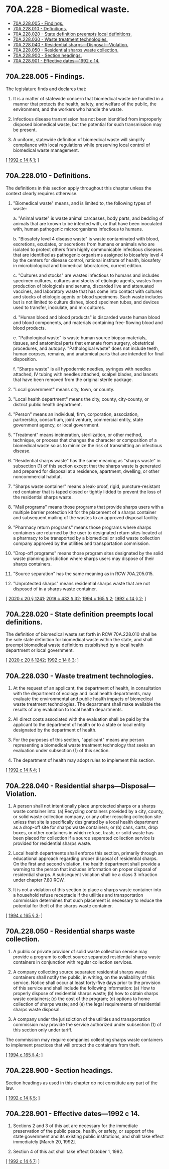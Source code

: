 # 70A.228 - Biomedical waste.
* [70A.228.005 - Findings.](#70a228005---findings)
* [70A.228.010 - Definitions.](#70a228010---definitions)
* [70A.228.020 - State definition preempts local definitions.](#70a228020---state-definition-preempts-local-definitions)
* [70A.228.030 - Waste treatment technologies.](#70a228030---waste-treatment-technologies)
* [70A.228.040 - Residential sharps—Disposal—Violation.](#70a228040---residential-sharpsdisposalviolation)
* [70A.228.050 - Residential sharps waste collection.](#70a228050---residential-sharps-waste-collection)
* [70A.228.900 - Section headings.](#70a228900---section-headings)
* [70A.228.901 - Effective dates—1992 c 14.](#70a228901---effective-dates1992-c-14)
## 70A.228.005 - Findings.
The legislature finds and declares that:

1. It is a matter of statewide concern that biomedical waste be handled in a manner that protects the health, safety, and welfare of the public, the environment, and the workers who handle the waste.

2. Infectious disease transmission has not been identified from improperly disposed biomedical waste, but the potential for such transmission may be present.

3. A uniform, statewide definition of biomedical waste will simplify compliance with local regulations while preserving local control of biomedical waste management.

\[ [1992 c 14 § 1](https://lawfilesext.leg.wa.gov/biennium/1991-92/Pdf/Bills/Session%20Laws/House/2391-S.SL.pdf?cite=1992%20c%2014%20§%201); \]

## 70A.228.010 - Definitions.
The definitions in this section apply throughout this chapter unless the context clearly requires otherwise.

1. "Biomedical waste" means, and is limited to, the following types of waste:

   a. "Animal waste" is waste animal carcasses, body parts, and bedding of animals that are known to be infected with, or that have been inoculated with, human pathogenic microorganisms infectious to humans.

   b. "Biosafety level 4 disease waste" is waste contaminated with blood, excretions, exudates, or secretions from humans or animals who are isolated to protect others from highly communicable infectious diseases that are identified as pathogenic organisms assigned to biosafety level 4 by the centers for disease control, national institute of health, biosafety in microbiological and biomedical laboratories, current edition.

   c. "Cultures and stocks" are wastes infectious to humans and includes specimen cultures, cultures and stocks of etiologic agents, wastes from production of biologicals and serums, discarded live and attenuated vaccines, and laboratory waste that has come into contact with cultures and stocks of etiologic agents or blood specimens. Such waste includes but is not limited to culture dishes, blood specimen tubes, and devices used to transfer, inoculate, and mix cultures.

   d. "Human blood and blood products" is discarded waste human blood and blood components, and materials containing free-flowing blood and blood products.

   e. "Pathological waste" is waste human source biopsy materials, tissues, and anatomical parts that emanate from surgery, obstetrical procedures, and autopsy. "Pathological waste" does not include teeth, human corpses, remains, and anatomical parts that are intended for final disposition.

   f. "Sharps waste" is all hypodermic needles, syringes with needles attached, IV tubing with needles attached, scalpel blades, and lancets that have been removed from the original sterile package.

2. "Local government" means city, town, or county.

3. "Local health department" means the city, county, city-county, or district public health department.

4. "Person" means an individual, firm, corporation, association, partnership, consortium, joint venture, commercial entity, state government agency, or local government.

5. "Treatment" means incineration, sterilization, or other method, technique, or process that changes the character or composition of a biomedical waste so as to minimize the risk of transmitting an infectious disease.

6. "Residential sharps waste" has the same meaning as "sharps waste" in subsection (1) of this section except that the sharps waste is generated and prepared for disposal at a residence, apartment, dwelling, or other noncommercial habitat.

7. "Sharps waste container" means a leak-proof, rigid, puncture-resistant red container that is taped closed or tightly lidded to prevent the loss of the residential sharps waste.

8. "Mail programs" means those programs that provide sharps users with a multiple barrier protection kit for the placement of a sharps container and subsequent mailing of the wastes to an approved disposal facility.

9. "Pharmacy return programs" means those programs where sharps containers are returned by the user to designated return sites located at a pharmacy to be transported by a biomedical or solid waste collection company approved by the utilities and transportation commission.

10. "Drop-off programs" means those program sites designated by the solid waste planning jurisdiction where sharps users may dispose of their sharps containers.

11. "Source separation" has the same meaning as in RCW 70A.205.015.

12. "Unprotected sharps" means residential sharps waste that are not disposed of in a sharps waste container.

\[ [2020 c 20 § 1241](https://lawfilesext.leg.wa.gov/biennium/2019-20/Pdf/Bills/Session%20Laws/House/2246-S.SL.pdf?cite=2020%20c%2020%20§%201241); [2019 c 432 § 32](https://lawfilesext.leg.wa.gov/biennium/2019-20/Pdf/Bills/Session%20Laws/Senate/5001-S.SL.pdf?cite=2019%20c%20432%20§%2032); [1994 c 165 § 2](https://lawfilesext.leg.wa.gov/biennium/1993-94/Pdf/Bills/Session%20Laws/House/2401-S.SL.pdf?cite=1994%20c%20165%20§%202); [1992 c 14 § 2](https://lawfilesext.leg.wa.gov/biennium/1991-92/Pdf/Bills/Session%20Laws/House/2391-S.SL.pdf?cite=1992%20c%2014%20§%202); \]

## 70A.228.020 - State definition preempts local definitions.
The definition of biomedical waste set forth in RCW 70A.228.010 shall be the sole state definition for biomedical waste within the state, and shall preempt biomedical waste definitions established by a local health department or local government.

\[ [2020 c 20 § 1242](https://lawfilesext.leg.wa.gov/biennium/2019-20/Pdf/Bills/Session%20Laws/House/2246-S.SL.pdf?cite=2020%20c%2020%20§%201242); [1992 c 14 § 3](https://lawfilesext.leg.wa.gov/biennium/1991-92/Pdf/Bills/Session%20Laws/House/2391-S.SL.pdf?cite=1992%20c%2014%20§%203); \]

## 70A.228.030 - Waste treatment technologies.
1. At the request of an applicant, the department of health, in consultation with the department of ecology and local health departments, may evaluate the environmental and public health impacts of biomedical waste treatment technologies. The department shall make available the results of any evaluation to local health departments.

2. All direct costs associated with the evaluation shall be paid by the applicant to the department of health or to a state or local entity designated by the department of health.

3. For the purposes of this section, "applicant" means any person representing a biomedical waste treatment technology that seeks an evaluation under subsection (1) of this section.

4. The department of health may adopt rules to implement this section.

\[ [1992 c 14 § 4](https://lawfilesext.leg.wa.gov/biennium/1991-92/Pdf/Bills/Session%20Laws/House/2391-S.SL.pdf?cite=1992%20c%2014%20§%204); \]

## 70A.228.040 - Residential sharps—Disposal—Violation.
1. A person shall not intentionally place unprotected sharps or a sharps waste container into: (a) Recycling containers provided by a city, county, or solid waste collection company, or any other recycling collection site unless that site is specifically designated by a local health department as a drop-off site for sharps waste containers; or (b) cans, carts, drop boxes, or other containers in which refuse, trash, or solid waste has been placed for collection if a source separated collection service is provided for residential sharps waste.

2. Local health departments shall enforce this section, primarily through an educational approach regarding proper disposal of residential sharps. On the first and second violation, the health department shall provide a warning to the person that includes information on proper disposal of residential sharps. A subsequent violation shall be a class 3 infraction under chapter 7.80 RCW.

3. It is not a violation of this section to place a sharps waste container into a household refuse receptacle if the utilities and transportation commission determines that such placement is necessary to reduce the potential for theft of the sharps waste container.

\[ [1994 c 165 § 3](https://lawfilesext.leg.wa.gov/biennium/1993-94/Pdf/Bills/Session%20Laws/House/2401-S.SL.pdf?cite=1994%20c%20165%20§%203); \]

## 70A.228.050 - Residential sharps waste collection.
1. A public or private provider of solid waste collection service may provide a program to collect source separated residential sharps waste containers in conjunction with regular collection services.

2. A company collecting source separated residential sharps waste containers shall notify the public, in writing, on the availability of this service. Notice shall occur at least forty-five days prior to the provision of this service and shall include the following information: (a) How to properly dispose of residential sharps waste; (b) how to obtain sharps waste containers; (c) the cost of the program; (d) options to home collection of sharps waste; and (e) the legal requirements of residential sharps waste disposal.

3. A company under the jurisdiction of the utilities and transportation commission may provide the service authorized under subsection (1) of this section only under tariff.

The commission may require companies collecting sharps waste containers to implement practices that will protect the containers from theft.

\[ [1994 c 165 § 4](https://lawfilesext.leg.wa.gov/biennium/1993-94/Pdf/Bills/Session%20Laws/House/2401-S.SL.pdf?cite=1994%20c%20165%20§%204); \]

## 70A.228.900 - Section headings.
Section headings as used in this chapter do not constitute any part of the law.

\[ [1992 c 14 § 5](https://lawfilesext.leg.wa.gov/biennium/1991-92/Pdf/Bills/Session%20Laws/House/2391-S.SL.pdf?cite=1992%20c%2014%20§%205); \]

## 70A.228.901 - Effective dates—1992 c 14.
1. Sections 2 and 3 of this act are necessary for the immediate preservation of the public peace, health, or safety, or support of the state government and its existing public institutions, and shall take effect immediately [March 20, 1992].

2. Section 4 of this act shall take effect October 1, 1992.

\[ [1992 c 14 § 7](https://lawfilesext.leg.wa.gov/biennium/1991-92/Pdf/Bills/Session%20Laws/House/2391-S.SL.pdf?cite=1992%20c%2014%20§%207); \]

